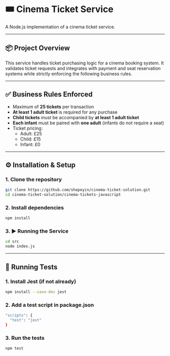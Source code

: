 # 🎟️ Cinema Ticket Service

A Node.js implementation of a cinema ticket service.

---

## 📦 Project Overview

This service handles ticket purchasing logic for a cinema booking system. It validates ticket requests and integrates with payment and seat reservation systems while strictly enforcing the following business rules.

---

## ✅ Business Rules Enforced

- Maximum of **25 tickets** per transaction  
- **At least 1 adult ticket** is required for any purchase  
- **Child tickets** must be accompanied by **at least 1 adult ticket**  
- **Each infant** must be paired with **one adult** (infants do not require a seat)  
- Ticket pricing:
  - Adult: £25  
  - Child: £15  
  - Infant: £0  

---


## ⚙️ Installation & Setup

### 1. Clone the repository

```bash
git clone https://github.com/shopeyin/cinema-ticket-solution.git
cd cinema-ticket-solution/cinema-tickets-javascript
```
### 2. Install dependencies

```bash
npm install
```

### 3. ▶️ Running the Service
```bash
cd src
node index.js
```
---

## 🧪 Running Tests

### 1. Install Jest (if not already)
```bash
npm install --save-dev jest
```
### 2. Add a test script in package.json

```bash
"scripts": {
  "test": "jest"
}
```

### 3. Run the tests
```bash
npm test
```

